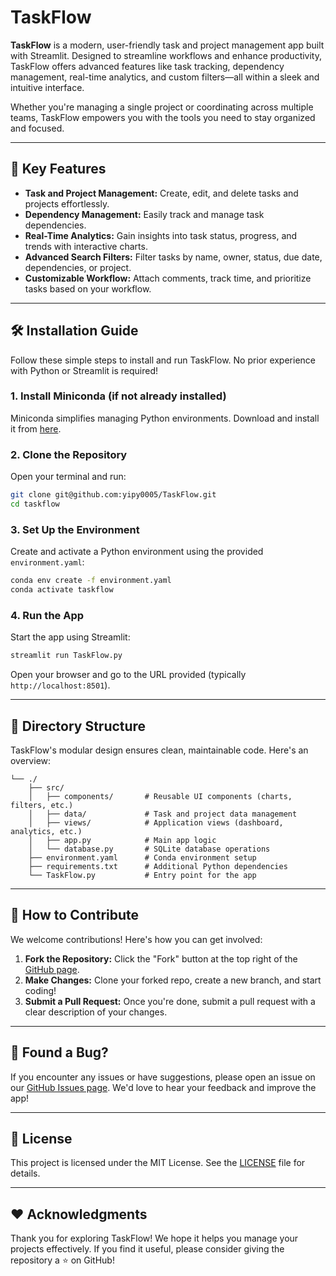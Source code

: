 # TaskFlow

**TaskFlow** is a modern, user-friendly task and project management app built with Streamlit. Designed to streamline workflows and enhance productivity, TaskFlow offers advanced features like task tracking, dependency management, real-time analytics, and custom filters—all within a sleek and intuitive interface.

Whether you're managing a single project or coordinating across multiple teams, TaskFlow empowers you with the tools you need to stay organized and focused.

---

## 🚀 **Key Features**
- **Task and Project Management:** Create, edit, and delete tasks and projects effortlessly.
- **Dependency Management:** Easily track and manage task dependencies.
- **Real-Time Analytics:** Gain insights into task status, progress, and trends with interactive charts.
- **Advanced Search Filters:** Filter tasks by name, owner, status, due date, dependencies, or project.
- **Customizable Workflow:** Attach comments, track time, and prioritize tasks based on your workflow.

---

## 🛠 **Installation Guide**

Follow these simple steps to install and run TaskFlow. No prior experience with Python or Streamlit is required!

### 1. **Install Miniconda (if not already installed)**
Miniconda simplifies managing Python environments. Download and install it from [here](https://docs.conda.io/en/latest/miniconda.html).

### 2. **Clone the Repository**
Open your terminal and run:
```bash
git clone git@github.com:yipy0005/TaskFlow.git
cd taskflow
```

### 3. **Set Up the Environment**
Create and activate a Python environment using the provided `environment.yaml`:
```bash
conda env create -f environment.yaml
conda activate taskflow
```

### 4. **Run the App**
Start the app using Streamlit:
```bash
streamlit run TaskFlow.py
```

Open your browser and go to the URL provided (typically `http://localhost:8501`).

---

## 🎨 **Directory Structure**
TaskFlow's modular design ensures clean, maintainable code. Here's an overview:

```plaintext
└── ./
    ├── src/
    │   ├── components/       # Reusable UI components (charts, filters, etc.)
    │   ├── data/             # Task and project data management
    │   ├── views/            # Application views (dashboard, analytics, etc.)
    │   ├── app.py            # Main app logic
    │   └── database.py       # SQLite database operations
    ├── environment.yaml      # Conda environment setup
    ├── requirements.txt      # Additional Python dependencies
    └── TaskFlow.py           # Entry point for the app
```

---

## 👥 **How to Contribute**

We welcome contributions! Here's how you can get involved:

1. **Fork the Repository:** Click the "Fork" button at the top right of the [GitHub page](https://github.com/yipy0005/taskflow).
2. **Make Changes:** Clone your forked repo, create a new branch, and start coding!
3. **Submit a Pull Request:** Once you're done, submit a pull request with a clear description of your changes.

---

## 🐞 **Found a Bug?**

If you encounter any issues or have suggestions, please open an issue on our [GitHub Issues page](https://github.com/yipy0005/TaskFlow/issues). We'd love to hear your feedback and improve the app!

---

## 📜 **License**
This project is licensed under the MIT License. See the [LICENSE](LICENSE) file for details.

---

## ❤️ **Acknowledgments**
Thank you for exploring TaskFlow! We hope it helps you manage your projects effectively. If you find it useful, please consider giving the repository a ⭐️ on GitHub!
